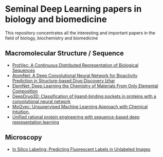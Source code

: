 
# Seminal Deep Learning papers in biology and biomedicine

This repository concentrates all the interesting and important papers in the field of biology, biochemistry and biomedicine

## Macromolecular Structure / Sequence

* [ProtVec: A Continuous Distributed Representation of Biological Sequences](https://arxiv.org/abs/1503.05140)
* [AtomNet: A Deep Convolutional Neural Network for Bioactivity Prediction in Structure-based Drug Discovery
Izhar](https://arxiv.org/abs/1510.02855)
* [ElemNet: Deep Learning the Chemistry of Materials From Only Elemental Composition](https://www.nature.com/articles/s41598-018-35934-y)
* [DeepDrug3D: Classification of ligand-binding pockets in proteins with a convolutional neural network](https://journals.plos.org/ploscompbiol/article?id=10.1371/journal.pcbi.1006718)
* [Mol2vec: Unsupervised Machine Learning Approach with Chemical Intuition.](https://pubs.acs.org/doi/10.1021/acs.jcim.7b00616)
* [Unified rational protein engineering with sequence-based deep representation learning](https://www.nature.com/articles/s41592-019-0598-1)

## Microscopy

* [In Silico Labeling: Predicting Fluorescent Labels in Unlabeled Images](https://cs.stanford.edu/people/esteva/home/assets/cell_article.pdf)
